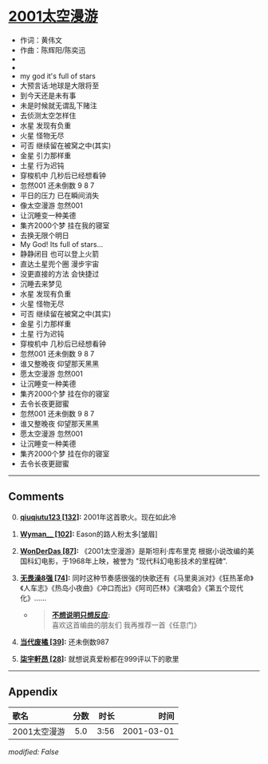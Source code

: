 # [2001太空漫游](https://music.163.com/song?id=67418)

* 作词：黄伟文
* 作曲：陈辉阳/陈奕迅
*
*
* my god it's full of stars
* 大预言话:地球是大限将至
* 到今天还是未有事
* 未是时候就无谓乱下赌注
* 去侦测太空怎样住
* 水星 发现有负重
* 火星 怪物无尽
* 可否 继续留在被窝之中(其实)
* 金星 引力那样重
* 土星 行为迟钝
* 穿梭机中 几秒后已经想看钟
* 忽然001 还未倒数 9 8 7
* 平日的压力 已在瞬间消失
* 像太空漫游 忽然001
* 让沉睡变一种美德
* 集齐2000个梦 挂在我的寝室
* 去换无限个明日
* My God! Its full of stars...
* 静静闭目 也可以登上火箭
* 直达土星兜个圈 漫步宇宙
* 没更直接的方法 会快捷过
* 沉睡去来梦见
* 水星 发现有负重
* 火星 怪物无尽
* 可否 继续留在被窝之中(其实)
* 金星 引力那样重
* 土星 行为迟钝
* 穿梭机中 几秒后已经想看钟
* 忽然001 还未倒数 9 8 7
* 谁又整晚夜 仰望那天黑黑
* 愿太空漫游 忽然001
* 让沉睡变一种美德
* 集齐2000个梦 挂在你的寝室
* 去令长夜更甜蜜
* 忽然001 还未倒数 9 8 7
* 谁又整晚夜 仰望那天黑黑
* 愿太空漫游 忽然001
* 让沉睡变一种美德
* 集齐2000个梦 挂在你的寝室
* 去令长夜更甜蜜


---

## Comments
0. **[qiuqiutu123 \[132\]](https://music.163.com/#/user/home?id=12791872):** 2001年这首歌火。现在如此冷

1. **[Wyman__ \[102\]](https://music.163.com/#/user/home?id=7535239):** Eason的路人粉太多[皱眉]

2. **[WonDerDas \[87\]](https://music.163.com/#/user/home?id=35314752):** 《2001太空漫游》是斯坦利·库布里克 根据小说改编的美国科幻电影，于1968年上映，被誉为 "现代科幻电影技术的里程碑".

3. **[无畏澡8强 \[74\]](https://music.163.com/#/user/home?id=90164614):** 同时这种节奏感很强的快歌还有《马里奥派对》《狂热革命》《人车志》《热岛小夜曲》《冲口而出》《阿司匹林》《演唱会》《第五个现代化》……
	* > **[不想说明只想反应](https://music.163.com/#/user/home?id=34553351):** 喜欢这首编曲的朋友们 我再推荐一首《任意门》

4. **[当代废橘 \[39\]](https://music.163.com/#/user/home?id=34046752):** 还未倒数987

5. **[柒宇軒昂 \[28\]](https://music.163.com/#/user/home?id=1193004):** 就想说真爱粉都在999评以下的歌里



---

## Appendix

|歌名|分数|时长|时间|
|:---|:---:|---:|---:|
|2001太空漫游|5.0|3:56|2001-03-01

*modified: False*